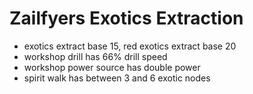# Zailfyers Exotics Extraction
* exotics extract base 15, red exotics extract base 20
* workshop drill has 66% drill speed
* workshop power source has double power
* spirit walk has between 3 and 6 exotic nodes
